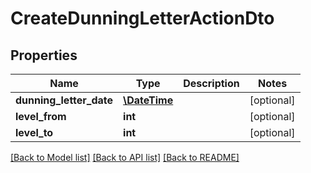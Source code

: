 # CreateDunningLetterActionDto

## Properties
Name | Type | Description | Notes
------------ | ------------- | ------------- | -------------
**dunning_letter_date** | [**\DateTime**](\DateTime.md) |  | [optional] 
**level_from** | **int** |  | [optional] 
**level_to** | **int** |  | [optional] 

[[Back to Model list]](../README.md#documentation-for-models) [[Back to API list]](../README.md#documentation-for-api-endpoints) [[Back to README]](../README.md)


